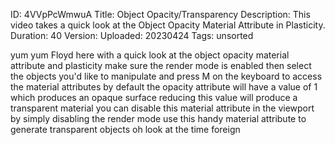 ID: 4VVpPcWmwuA
Title: Object Opacity/Transparency
Description: This video takes a quick look at the Object Opacity Material Attribute in Plasticity.
Duration: 40
Version: 
Uploaded: 20230424
Tags: unsorted

yum yum Floyd here with a quick look at
the object opacity material attribute
and plasticity make sure the render mode
is enabled then select the objects you'd
like to manipulate and press M on the
keyboard to access the material
attributes by default the opacity
attribute will have a value of 1 which
produces an opaque surface reducing this
value will produce a transparent
material you can disable this material
attribute in the viewport by simply
disabling the render mode use this handy
material attribute to generate
transparent objects oh look at the time
foreign
